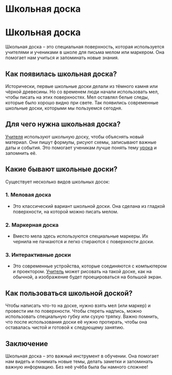 # Школьная доска

# Школьная доска

Школьная доска – это специальная поверхность, которая используется учителями и учениками в школе для письма мелом или маркером. Она помогает нам учиться и запоминать новые знания.

## Как появилась школьная доска?

Исторически, первые школьные доски делали из тёмного камня или чёрной древесины. Но со временем люди начали использовать мел, чтобы писать на этих поверхностях. Мел оставлял белые следы, которые было хорошо видно при свете. Так появились современные школьные доски, которыми мы пользуемся сегодня.

## Для чего нужна школьная доска?

[Учителя](Учитель.md) используют школьную доску, чтобы объяснять новый материал. Они пишут формулы, рисуют схемы, записывают важные даты и события. Это помогает ученикам лучше понять тему [урока](Урок.md) и запомнить её.

## Какие бывают школьные доски?

Существует несколько видов школьных досок:

### 1. **Меловая доска**
   - Это классический вариант школьной доски. Она сделана из гладкой поверхности, на которой можно писать мелом.

### 2. **Маркерная доска**
   - Вместо мела здесь используются специальные маркеры. Их чернила не пачкаются и легко стираются с поверхности доски.

### 3. **Интерактивные доски**
   - Это современные устройства, которые соединяются с компьютером и проектором. [Учитель](Учитель.md) может рисовать на такой доске, как на обычной, а изображение будет проецироваться на большой экран.

## Как пользоваться школьной доской?

Чтобы написать что-то на доске, нужно взять мел (или маркер) и провести им по поверхности. Чтобы стереть надпись, можно использовать специальную губку или сухую тряпку. Важно помнить, что после использования доски её нужно протирать, чтобы она оставалась чистой и готовой к следующему занятию.

## Заключение

Школьная доска – это важный инструмент в обучении. Она помогает нам видеть и понимать новые темы, делать заметки и запоминать важную информацию. Без неё учёба была бы намного сложнее!
